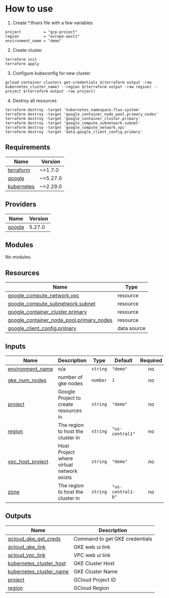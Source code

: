 # How to use

1. Create *.tfvars file with a few variables
```
project          = "gcp-project"
region           = "europe-west1"
environment_name = "demo"
```

2. Create cluster
```
terraform init
terraform apply
```

3. Configure kubeconfig for new cluster
```
gcloud container clusters get-credentials $(terraform output -raw kubernetes_cluster_name) --region $(terraform output -raw region) --project $(terraform output -raw project)
```

4. Destroy all resources
```
terraform destroy -target 'kubernetes_namespace.flux-system'
terraform destroy -target 'google_container_node_pool.primary_nodes'
terraform destroy -target 'google_container_cluster.primary'
terraform destroy -target 'google_compute_subnetwork.subnet'
terraform destroy -target 'google_compute_network.vpc'
terraform destroy -target 'data.google_client_config.primary'
```


<!-- BEGIN_TF_DOCS -->
## Requirements

| Name | Version |
|------|---------|
| <a name="requirement_terraform"></a> [terraform](#requirement\_terraform) | ~>1.7.0 |
| <a name="requirement_google"></a> [google](#requirement\_google) | ~>5.27.0 |
| <a name="requirement_kubernetes"></a> [kubernetes](#requirement\_kubernetes) | ~>2.29.0 |

## Providers

| Name | Version |
|------|---------|
| <a name="provider_google"></a> [google](#provider\_google) | 5.27.0 |

## Modules

No modules.

## Resources

| Name | Type |
|------|------|
| [google_compute_network.vpc](https://registry.terraform.io/providers/hashicorp/google/latest/docs/resources/compute_network) | resource |
| [google_compute_subnetwork.subnet](https://registry.terraform.io/providers/hashicorp/google/latest/docs/resources/compute_subnetwork) | resource |
| [google_container_cluster.primary](https://registry.terraform.io/providers/hashicorp/google/latest/docs/resources/container_cluster) | resource |
| [google_container_node_pool.primary_nodes](https://registry.terraform.io/providers/hashicorp/google/latest/docs/resources/container_node_pool) | resource |
| [google_client_config.primary](https://registry.terraform.io/providers/hashicorp/google/latest/docs/data-sources/client_config) | data source |

## Inputs

| Name | Description | Type | Default | Required |
|------|-------------|------|---------|:--------:|
| <a name="input_environment_name"></a> [environment\_name](#input\_environment\_name) | n/a | `string` | `"demo"` | no |
| <a name="input_gke_num_nodes"></a> [gke\_num\_nodes](#input\_gke\_num\_nodes) | number of gke nodes | `number` | `1` | no |
| <a name="input_project"></a> [project](#input\_project) | Google Project to create resources in | `string` | `"demo"` | no |
| <a name="input_region"></a> [region](#input\_region) | The region to host the cluster in | `string` | `"us-central1"` | no |
| <a name="input_vpc_host_project"></a> [vpc\_host\_project](#input\_vpc\_host\_project) | Host Project where virtual network exists | `string` | `"demo"` | no |
| <a name="input_zone"></a> [zone](#input\_zone) | The region to host the cluster in | `string` | `"us-central1-b"` | no |

## Outputs

| Name | Description |
|------|-------------|
| <a name="output_gcloud_gke_get_creds"></a> [gcloud\_gke\_get\_creds](#output\_gcloud\_gke\_get\_creds) | Command to get GKE credentials |
| <a name="output_gcloud_gke_link"></a> [gcloud\_gke\_link](#output\_gcloud\_gke\_link) | GKE web ui link |
| <a name="output_gcloud_vpc_link"></a> [gcloud\_vpc\_link](#output\_gcloud\_vpc\_link) | VPC web ui link |
| <a name="output_kubernetes_cluster_host"></a> [kubernetes\_cluster\_host](#output\_kubernetes\_cluster\_host) | GKE Cluster Host |
| <a name="output_kubernetes_cluster_name"></a> [kubernetes\_cluster\_name](#output\_kubernetes\_cluster\_name) | GKE Cluster Name |
| <a name="output_project"></a> [project](#output\_project) | GCloud Project ID |
| <a name="output_region"></a> [region](#output\_region) | GCloud Region |
<!-- END_TF_DOCS -->
